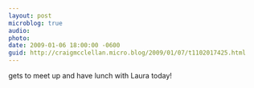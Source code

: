 ```yaml
---
layout: post
microblog: true
audio: 
photo: 
date: 2009-01-06 18:00:00 -0600
guid: http://craigmcclellan.micro.blog/2009/01/07/t1102017425.html
---
```

gets to meet up and have lunch with Laura today!
